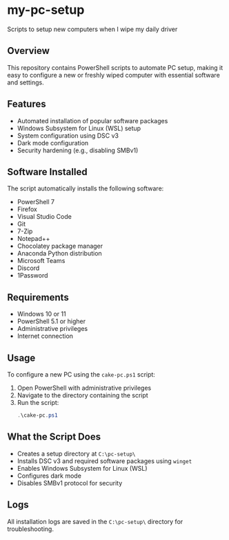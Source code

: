 # my-pc-setup
Scripts to setup new computers when I wipe my daily driver

## Overview
This repository contains PowerShell scripts to automate PC setup, making it easy to configure a new or freshly wiped computer with essential software and settings.

## Features
- Automated installation of popular software packages
- Windows Subsystem for Linux (WSL) setup
- System configuration using DSC v3
- Dark mode configuration
- Security hardening (e.g., disabling SMBv1)

## Software Installed
The script automatically installs the following software:
- PowerShell 7
- Firefox
- Visual Studio Code
- Git
- 7-Zip
- Notepad++
- Chocolatey package manager
- Anaconda Python distribution
- Microsoft Teams
- Discord
- 1Password

## Requirements
- Windows 10 or 11
- PowerShell 5.1 or higher
- Administrative privileges
- Internet connection

## Usage
To configure a new PC using the `cake-pc.ps1` script:

1. Open PowerShell with administrative privileges
2. Navigate to the directory containing the script
3. Run the script:
   ```powershell
   .\cake-pc.ps1
   ```

## What the Script Does
- Creates a setup directory at `C:\pc-setup\`
- Installs DSC v3 and required software packages using `winget`
- Enables Windows Subsystem for Linux (WSL)
- Configures dark mode
- Disables SMBv1 protocol for security

## Logs
All installation logs are saved in the `C:\pc-setup\` directory for troubleshooting.

